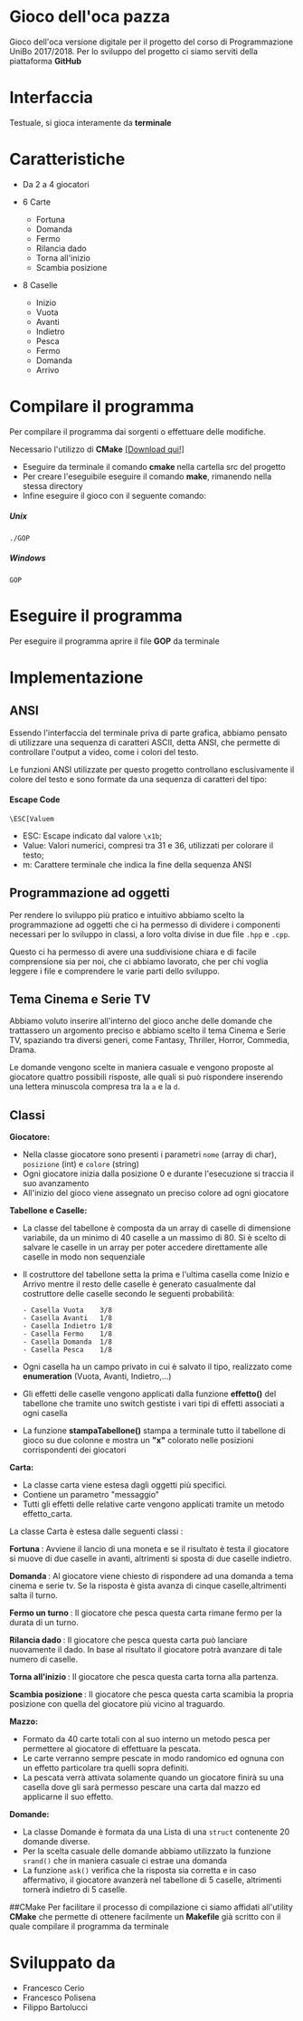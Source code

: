 # Gioco dell'oca pazza
Gioco dell'oca versione digitale per il progetto del corso di Programmazione UniBo 2017/2018.
Per lo sviluppo del progetto ci siamo serviti della piattaforma <b>GitHub</b> 

# Interfaccia
Testuale, si gioca interamente da <b>terminale </b>


# Caratteristiche
*  Da 2 a 4 giocatori

* 6 Carte 
    * Fortuna 
    * Domanda
    * Fermo 
    * Rilancia dado
    * Torna all'inizio
    * Scambia posizione

* 8 Caselle 
    * Inizio
    * Vuota
    * Avanti 
    * Indietro
    * Pesca
    * Fermo
    * Domanda
    * Arrivo

# Compilare il programma 
Per compilare il programma dai sorgenti o effettuare delle modifiche.

Necessario l'utilizzo di <b>CMake</b> [[Download qui!]](https://cmake.org/install/) 
- Eseguire da terminale il comando <b>cmake </b> nella cartella src del progetto
- Per creare l'eseguibile eseguire il comando <b>make</b>, rimanendo nella stessa directory
- Infine eseguire il gioco con il seguente comando:

##### Unix
```
./GOP
```
##### Windows
```
GOP
```
   
   
   
# Eseguire il programma
Per eseguire il programma aprire il file <b>GOP</b> da terminale 

# Implementazione 

## ANSI
Essendo l'interfaccia del terminale priva di parte grafica, abbiamo pensato di utilizzare una sequenza di caratteri ASCII, detta ANSI, che permette di controllare l'output a video, come i colori del testo.

Le funzioni ANSI utilizzate per questo progetto controllano esclusivamente il colore del testo e sono formate da una sequenza di caratteri del tipo:
#### Escape Code
```
\ESC[Valuem
```
   - ESC: Escape indicato dal valore ```\x1b```;
   - Value: Valori numerici, compresi tra 31 e 36, utilizzati per colorare il testo;
   - m: Carattere terminale che indica la fine della sequenza ANSI 
  
## Programmazione ad oggetti
Per rendere lo sviluppo più pratico e intuitivo abbiamo scelto la programmazione ad oggetti che ci ha permesso di dividere i componenti necessari per lo sviluppo in classi, a loro volta divise in due file ```.hpp``` e ```.cpp```.

Questo ci ha permesso di avere una suddivisione chiara e di facile comprensione sia per noi, che ci abbiamo lavorato, che per chi voglia leggere i file e comprendere le varie parti dello sviluppo.

## Tema Cinema e Serie TV
Abbiamo voluto inserire all'interno del gioco anche delle domande che trattassero un argomento preciso e abbiamo scelto il tema Cinema e Serie TV, spaziando tra diversi generi, come Fantasy, Thriller, Horror, Commedia, Drama.

Le domande vengono scelte in maniera casuale e vengono proposte al giocatore quattro possibili risposte, alle quali si può rispondere inserendo una lettera minuscola compresa tra la ```a``` e la ```d```.

## Classi

<b> Giocatore: </b>
* Nella classe giocatore sono presenti i parametri ```nome``` (array di char), ```posizione``` (int) e ```colore``` (string)
* Ogni giocatore inizia dalla posizione 0 e durante l'esecuzione si traccia il suo avanzamento
* All'inizio del gioco viene assegnato un preciso colore ad ogni giocatore


<b>Tabellone e Caselle:</b>
* La classe del tabellone è composta da un array di caselle di dimensione variabile, da un minimo di 40 caselle a un massimo di 80. Si è scelto di salvare le caselle in un array per poter accedere direttamente alle caselle in modo non sequenziale
* Il costruttore del tabellone setta la prima e l'ultima casella come Inizio e Arrivo mentre il resto delle caselle è generato casualmente dal costruttore delle caselle secondo le seguenti probabilità:
     
      - Casella Vuota    3/8
      - Casella Avanti   1/8
      - Casella Indietro 1/8
      - Casella Fermo    1/8
      - Casella Domanda  1/8
      - Casella Pesca    1/8

* Ogni casella ha un campo privato in cui è salvato il tipo, realizzato come <b>enumeration</b> (Vuota, Avanti, Indietro,...)
* Gli effetti delle caselle vengono applicati dalla funzione <b>effetto()</b> del tabellone che tramite uno switch gestiste i vari tipi di effetti associati a ogni casella 
* La funzione <b>stampaTabellone()</b> stampa a terminale tutto il tabellone di gioco su due colonne e mostra un <b>"x"</b> colorato nelle posizioni corrispondenti dei giocatori 
 

<b> Carta: </b>
* La classe carta viene estesa dagli oggetti più specifici.
* Contiene un parametro "messaggio" 
* Tutti gli effetti delle relative carte vengono applicati tramite un metodo effetto_carta.

La classe Carta è estesa dalle seguenti classi :

<b> Fortuna </b> : 
         Avviene il lancio di una moneta e se il risultato è testa il giocatore si muove di due caselle in avanti,
         altrimenti si sposta di due caselle indietro.
   
<b> Domanda </b> : 
         Al giocatore viene chiesto di rispondere ad una domanda a tema cinema e serie tv.
         Se la risposta è gista avanza di cinque caselle,altrimenti salta il turno.
    
<b> Fermo un turno </b> : 
         Il giocatore che pesca questa carta rimane fermo per la durata di un turno.
    
<b> Rilancia dado </b> : 
         Il giocatore che pesca questa carta può lanciare nuovamente il dado.
         In base al risultato il giocatore potrà avanzare di tale numero di caselle.  
    
<b> Torna all'inizio </b> : 
         Il giocatore che pesca questa carta torna alla partenza.
    
<b> Scambia posizione </b> :
         Il giocatore che pesca questa carta scamibia la propria posizione con quella del giocatore più vicino al traguardo.

<b> Mazzo: </b>
* Formato da 40 carte totali con al suo interno un metodo pesca per permettere al giocatore di effettuare la pescata.
* Le carte verranno sempre pescate in modo randomico ed ognuna con un effetto particolare tra quelli sopra definiti.
* La pescata verrà attivata solamente quando un giocatore finirà su una casella dove gli sarà permesso pescare una carta
  dal mazzo ed applicarne il suo effetto.
  
  
<b> Domande: </b>
* La classe Domande è formata da una Lista di una ```struct``` contenente 20 domande diverse.
* Per la scelta casuale delle domande abbiamo utilizzato la funzione ```srand()``` che in maniera casuale ci estrae una domanda 
* La funzione ```ask()``` verifica che la risposta sia corretta e in caso affermativo, il giocatore avanzerà nel tabellone di 5 caselle, altrimenti tornerà indietro di 5 caselle.

##CMake
Per facilitare il processo di compilazione ci siamo affidati all'utility <b>CMake</b> che permette di ottenere facilmente un <b>Makefile</b> già scritto con il quale compilare il programma da terminale

# Sviluppato da 
 * Francesco Cerio
 * Francesco Polisena
 * Filippo Bartolucci

